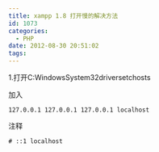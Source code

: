 ```yaml
---
title: xampp 1.8 打开慢的解决方法
id: 1073
categories:
  - PHP
date: 2012-08-30 20:51:02
tags:
---
```


1.打开C:WindowsSystem32driversetchosts

加入

`127.0.0.1 127.0.0.1
127.0.0.1 localhost`

注释

`# ::1 localhost`